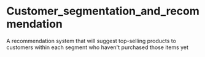 # Customer_segmentation_and_recommendation
A recommendation system that will suggest top-selling products to customers within each segment who haven't purchased those items yet
